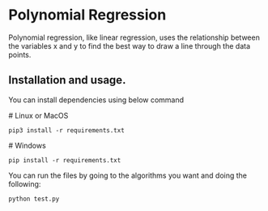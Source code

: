 <h1>Polynomial Regression</h1>
<p>Polynomial regression, like linear regression, uses the relationship between the variables x and y to find the best way to draw a line through the data points.</p>
<h2>Installation and usage.</h2>
<p>You can install dependencies using below command</p>
<p># Linux or MacOS</p>
<pre><code>pip3 install -r requirements.txt</code></pre>
<p># Windows</p>
<pre><code>pip install -r requirements.txt</code></pre>
<p>You can run the files by going to the algorithms you want and doing the following:</p>
<pre><code>python test.py</code></pre>
